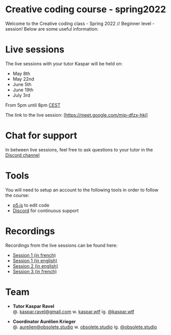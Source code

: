 # Creative coding course - spring2022
Welcome to the Creative coding class - Spring 2022 // Beginner level - session! Below are some useful information:

# Live sessions
The live sessions with your tutor Kaspar will be held on:
- May 8th
- May 22nd
- June 5th
- June 19th
- July 3rd

From 5pm until 8pm [CEST](https://www.timeanddate.com/time/zones/cest)

The link to the live session: [https://meet.google.com/mip-dfzx-hkj]

# Chat for support
In between live sessions, feel free to ask questions to your tutor in the [Discord channel](https://discord.gg/Dz6TWJRP)

# Tools
You will need to setup an account to the following tools in order to follow the course:

- [p5.js](https://editor.p5js.org/) to edit code
- [Discord](https://discord.gg/Bghzd84f) for continuous support

# Recordings
Recordings from the live sessions can be found here:
- [Session 1 (in french)](https://www.dropbox.com/s/bqoqm8xpjh2xm3h/session1FR.mp4?dl=0)
- [Session 1 (in english)](https://www.dropbox.com/s/5llcjh6hbzeagw6/session1EN.mp4?dl=0)
- [Session 2 (in english)](https://www.dropbox.com/s/xwm07f8bh057y38/session2EN.mkv?dl=0)
- [Session 3 (in french)](https://www.dropbox.com/s/vmral1k6xkj6svx/session3FR.mkv?dl=0)

# Team
- <b>Tutor
Kaspar Ravel</b> <br>
@. <kaspar.ravel@gmail.com>
w. [kaspar.wtf](https://www.kaspar.wtf)
ig. [@kaspar.wtf](https://www.instagram.com/kaspar.wtf/)

- <b>Coordinator
Aurélien Krieger</b> <br>
@. <aurelien@obsolete.studio>
w. [obsolete.studio](https://www.obsolete.studio)
ig. [@obsolete.studio](https://www.instagram.com/obsolete.studio/)
